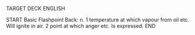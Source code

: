 TARGET DECK
ENGLISH

START
Basic
Flashpoint
Back: n. 1 temperature at which vapour from oil etc. Will ignite in air. 2 point at which anger etc. Is expressed.
END
